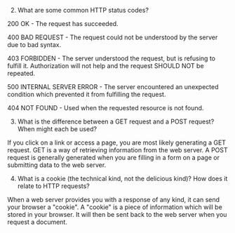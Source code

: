 2. What are some common HTTP status codes?

  200 OK - The request has succeeded.

  400 BAD REQUEST - The request could not be understood by the server due to bad syntax.

  403 FORBIDDEN - The server understood the request, but is refusing to fulfill it. Authorization will not help and the request SHOULD NOT be repeated.

  500 INTERNAL SERVER ERROR - The server encountered an unexpected condition which prevented it from fulfilling the request.

  404 NOT FOUND - Used when the requested resource is not found.


3. What is the difference between a GET request and a POST request? When might each be used?

  If you click on a link or access a page, you are most likely generating a GET request. GET is a way of retrieving information from the web server.
  A POST request is generally generated when you are filling in a form on a page or submitting data to the web server.

4. What is a cookie (the technical kind, not the delicious kind)? How does it relate to HTTP requests?

  When a web server provides you with a response of any kind, it can send your browser a "cookie".  A "cookie" is a piece of information which will be stored in your browser. It will then be sent back to the web server when you request a document.
